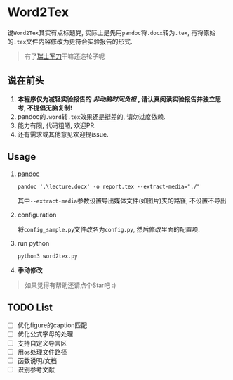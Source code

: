 # Word2Tex

说`Word2Tex`其实有点标题党, 实际上是先用`pandoc`将`.docx`转为`.tex`, 再将原始的`.tex`文件内容修改为更符合实验报告的形式.

>有了[瑞士军刀](https://pandoc.org/)干嘛还造轮子呢

## 说在前头

1. **本程序仅为减轻实验报告的** ***非动脑时间负担*** **, 请认真阅读实验报告并独立思考, 不提倡无脑复制!**
2. pandoc的`.word`转`.tex`效果还是挺差的, 请勿过度依赖.
3. 能力有限, 代码粗陋, 欢迎PR.
4. 还有需求或其他意见欢迎提issue.

## Usage

1. [pandoc](https://pandoc.org/)

    ```shell
    pandoc '.\lecture.docx' -o report.tex --extract-media="./"
    ```

    其中`--extract-media`参数设置导出媒体文件(如图片)夹的路径, 不设置不导出

2. configuration

    将`config_sample.py`文件改名为`config.py`, 然后修改里面的配置项.

3. run python

    ```shell
    python3 word2tex.py
    ```

4. **手动修改**

>如果觉得有帮助还请点个Star吧 :)

## TODO List

- [ ] 优化figure的caption匹配
- [ ] 优化公式字母的处理
- [ ] 支持自定义导言区
- [ ] 用`os`处理文件路径
- [ ] 函数说明/文档
- [ ] 识别参考文献
